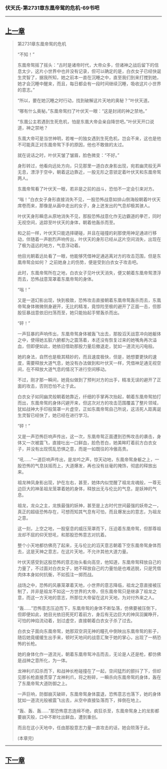 ### 伏天氏-第2731章东凰帝鸳的危机-69书吧

--------
[上一章](./bb8afe2ecb7528deb12191f86da9a2b5.md)
--------


>
>
>
>第2731章东凰帝鸳的危机
>
>“不知！”
>
>东凰帝鸳摇了摇头：“古时是诸帝时代，大帝众多，但诸神之战后留下的信息太少，这片小世界中也并没有记录，但可以确定的是，白衣女子已经快诞生灵智了，据我所知，她之前本一直在沉睡之中，直至我们到来打搅到她，她才会沉睡中醒来，而且，每日都会有一段时间继续沉睡，吸收这片小世界的意志。”
>
>“所以，要在她沉睡之时行动，找到破解这片天地的奥秘？”叶伏天道。
>
>“哪有什么奥秘。”东凰帝鸳扫了叶伏天一眼：“这是封闭的神之禁地。”
>
>“东凰公主若遇到生死危机，怕是东凰大帝会亲自降世吧。”叶伏天开口说道，神之禁地？
>
>东凰大帝可是当世神明，若唯一的独女遇到生死危机，岂会不来，这也是他不可能真正对东凰帝鸳下手的原因，他也不敢做的太过。
>
>就在说话之时，叶伏天皱了皱眉，脸色微变：“不好。”
>
>身形转过，他看向远处方向，只见那里一道白衣身影出现，宛若幽灵般无声无息，漂浮于空中，朝着这边靠近，一股无形之意锁定着叶伏天和东凰帝鸳两人。
>
>东凰帝鸳看了叶伏天一眼，若非是之前的战斗，恐怕不一定会引来对方。
>
>“嗡！”白衣女子身形直接消失不见，一股恐怖战意如排山倒海般朝着叶伏天席卷而来，那像是从画中走出的女子，身上迸发出的气息却极其骇人。
>
>叶伏天身形瞬息从原地消失不见，那股恐怖战意化作无边霸道的拳芒，同时无视空间，追踪至叶伏天的身体，朝着他轰杀而至。
>
>和之前一样，叶伏天只能选择硬碰，并且在碰撞的刹那使用神足通进行移动，伴随着一声剧烈声响传出，叶伏天的身形已经从这片空间消失，出现在了极为遥远的地方，气息浮动着。
>
>他目光朝着远处看了一眼，他能够凭借神足通逃离对方的攻击范围，但是东凰帝鸳会如何？
>之前她身上的伤势，便是受到白衣女子攻击吧。
>
>此时，东凰帝鸳所在之地，白衣女子见叶伏天消失，便又朝着东凰帝鸳漂浮而去，恐怖战意笼罩着东凰帝鸳的身体。
>
>“嗡！”
>
>又是一道幻影出现，快到极致，恐怖攻击直接朝着东凰帝鸳轰杀而去，东凰帝鸳身体微微侧身避开，无比的精准，竟惊险至极的避开了正面一击，但那股狂暴战意依旧扫荡而至，她只能抬起手臂轰杀而出。
>
>“砰！”
>
>一声狂暴的声响传出，东凰帝鸳身体被轰飞出去，那股滔天战意冲向她躯体之中，使得她五脏六腑都为之震荡着，本还没有恢复过来的她嘴角再次溢血，但即便如此，她依旧借助那股力量后撤退走，犹如一道流光闪电般。
>
>她的身法，自然也是极其精妙的，而且速度极快，但是，她想要更快的速度，需要释放大道气息，她没有办法做到和叶伏天一样，凭借神足通无视空间，在不释放大道气息的情况下进行空间移动。
>
>不过，刚才那一瞬间，她竟似做到了预判对方的出手，精准无误的避开了正面的攻击，否则恐怕不止于此。
>
>白衣女子如同幽灵般朝着她靠近，纤细的手掌再次抬起，朝着东凰帝鸳拍打而出，东凰帝鸳的身体闪避开来，但这次对方的攻击范围覆盖了整片领域，犹如战神大手印般笼罩一片虚空，正如东凰帝鸳自己所说，这活死人距离诞生灵智已经快了，她已经在进行学习。
>
>“砰！”
>
>又是一声恐怖巨响声传出，这一次，东凰帝鸳正面遭到恐怖攻击的袭击，身体又一次被震飞，直接吐出一口鲜血，脸色苍白，她美眸盯着前方白衣女子，并没有出现慌乱恐惧之意，而是一如既往的冷傲高贵。
>
>“吼……”一道巨响声传出，是龙吟之声，惊天动地，东凰帝鸳身躯之上，一股恐怖的气息扶摇而上，大道爆发，再也没有丝毫的掩饰，彻底的释放出来。
>
>祖龙神凤身影出现，护在左右，甚至，她体内似觉醒了祖龙龙魂般，一尊无边巨大的神圣祖龙笼罩着她的身体，释放出无与伦比的气息，是妖神的气息。
>
>祖龙，龙众之主，龙族最强的妖神，甚至是上古时代世间最强的妖帝之一，真正的超级恐怖存在，可想而知其气息有可怕，而且爆发出的意志，为祖龙之意。
>
>这一刻，上空之地，一股窒息的威压笼罩而下，压迫着东凰帝鸳，但那尊祖龙却不屈的仰天怒吼，和那股恐怖意志对抗着。
>
>整个小天地都仿佛亮了起来，无与伦比的滔天意志朝着下空东凰帝鸳身体而去，这是天神之意志，在这片天地，不允许其他大道力量。
>
>叶伏天感受到这股恐怖的意志抬头看向高空，他知道，东凰帝鸳释放自己的力量了，不过面对白衣女子，她不释放自己的力量怕是也难逃脱，只是凭借肉体本身如何抗衡，不如孤注一掷而战。
>
>战场之中，恐怖的风暴笼罩着天地，小世界的意志降临，祖龙之意直接被压制了，并非是祖龙不如这一方世界的大帝，但东凰帝鸳只是继承了祖龙之意，而这一方天地的意志，所那位大帝留在这片天地，为对付外来之人。
>
>“轰……”恐怖意志压迫而下，东凰帝鸳的身体不断坠落，仿佛要被压倒下，但即便如此，她目光依旧死死盯着前方，身后有无边巨大的神凤羽翼睁开，可怕的神焰流动着，划过虚空，直接朝着白衣女子杀了过去。
>
>白衣女子面向东凰帝鸳，她那双空洞无神的瞳孔中倒映出东凰帝鸳的影子，随后她竟缓缓生出手来，顿时天地间的战意汇聚于她的掌心，出现了一柄恐怖的长枪。
>
>她的身体化作一道流光，朝着东凰帝鸳冲击而去，无论是人还是枪，都仿佛是战神之意所化，为一体。
>
>龙神利爪扣杀而下，和战神长枪碰撞在了一起，空间猛烈的颤抖了下，但却见那长枪直接贯穿了龙神利爪，将之粉碎，一瞬杀向东凰帝鸳的身体，轰在了东凰帝鸳大道防御之上。
>
>一声巨响，防御崩灭破碎，东凰帝鸳身体震退，恐怖意志也落下，她的身体犹如一道流光般被震飞出去，从空中直接坠落而下，摔倒在地上。
>
>“轰、轰、轰……”那恐怖意志连绵不绝，疯狂杀至，东凰帝鸳身上的龙影都要崩灭般，口中不断吐出鲜血，遭到重创。
>
>而且在这小天地中，任由那股意志力量一直攻击的话，她会陨落于此。
>
>(本章完)
>
>

--------
[下一章](./bb6afc27e374f6a7dc5e63404332ca76.md)
--------
